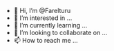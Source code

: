 - 👋 Hi, I’m @Farelturu
- 👀 I’m interested in ...
- 🌱 I’m currently learning ...
- 💞️ I’m looking to collaborate on ...
- 📫 How to reach me ...

<!---
Farelturu/Farelturu is a ✨ special ✨ repository because its `README.md` (this file) appears on your GitHub profile.
You can click the Preview link to take a look at your changes.
--->
